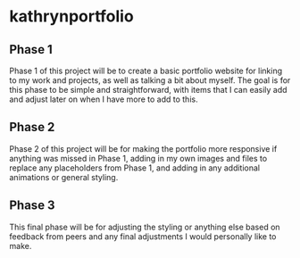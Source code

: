 # kathrynportfolio

## Phase 1
Phase 1 of this project will be to create a basic portfolio website for linking to my work and projects, as well as talking a bit about myself. The goal is for this phase to be simple and straightforward, with items that I can easily add and adjust later on when I have more to add to this.

## Phase 2
Phase 2 of this project will be for making the portfolio more responsive if anything was missed in Phase 1, adding in my own images and files to replace any placeholders from Phase 1, and adding in any additional animations or general styling.

## Phase 3
This final phase will be for adjusting the styling or anything else based on feedback from peers and any final adjustments I would personally like to make.
